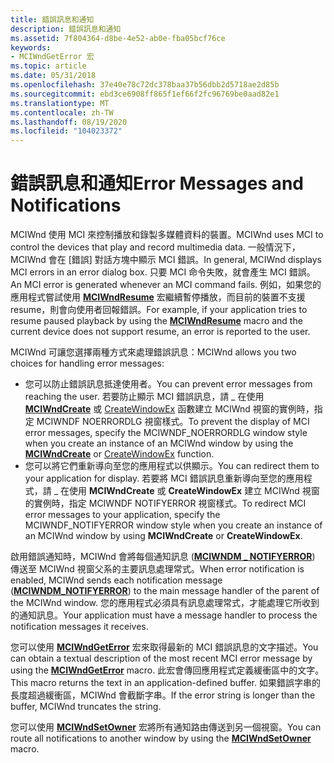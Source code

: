 ```yaml
---
title: 錯誤訊息和通知
description: 錯誤訊息和通知
ms.assetid: 7f804364-d8be-4e52-ab0e-fba05bcf76ce
keywords:
- MCIWndGetError 宏
ms.topic: article
ms.date: 05/31/2018
ms.openlocfilehash: 37e40e78c72dc378baa37b56dbb2d5718ae2d85b
ms.sourcegitcommit: ebd3ce6908ff865f1ef66f2fc96769be0aad82e1
ms.translationtype: MT
ms.contentlocale: zh-TW
ms.lasthandoff: 08/19/2020
ms.locfileid: "104023372"
---
```

# <a name="error-messages-and-notifications"></a><span data-ttu-id="a4585-104">錯誤訊息和通知</span><span class="sxs-lookup"><span data-stu-id="a4585-104">Error Messages and Notifications</span></span>

<span data-ttu-id="a4585-105">MCIWnd 使用 MCI 來控制播放和錄製多媒體資料的裝置。</span><span class="sxs-lookup"><span data-stu-id="a4585-105">MCIWnd uses MCI to control the devices that play and record multimedia data.</span></span> <span data-ttu-id="a4585-106">一般情況下，MCIWnd 會在 [錯誤] 對話方塊中顯示 MCI 錯誤。</span><span class="sxs-lookup"><span data-stu-id="a4585-106">In general, MCIWnd displays MCI errors in an error dialog box.</span></span> <span data-ttu-id="a4585-107">只要 MCI 命令失敗，就會產生 MCI 錯誤。</span><span class="sxs-lookup"><span data-stu-id="a4585-107">An MCI error is generated whenever an MCI command fails.</span></span> <span data-ttu-id="a4585-108">例如，如果您的應用程式嘗試使用 [**MCIWndResume**](/windows/desktop/api/Vfw/nf-vfw-mciwndresume) 宏繼續暫停播放，而目前的裝置不支援 resume，則會向使用者回報錯誤。</span><span class="sxs-lookup"><span data-stu-id="a4585-108">For example, if your application tries to resume paused playback by using the [**MCIWndResume**](/windows/desktop/api/Vfw/nf-vfw-mciwndresume) macro and the current device does not support resume, an error is reported to the user.</span></span>

<span data-ttu-id="a4585-109">MCIWnd 可讓您選擇兩種方式來處理錯誤訊息：</span><span class="sxs-lookup"><span data-stu-id="a4585-109">MCIWnd allows you two choices for handling error messages:</span></span>

-   <span data-ttu-id="a4585-110">您可以防止錯誤訊息抵達使用者。</span><span class="sxs-lookup"><span data-stu-id="a4585-110">You can prevent error messages from reaching the user.</span></span> <span data-ttu-id="a4585-111">若要防止顯示 MCI 錯誤訊息，請 \_ 在使用 [**MCIWndCreate**](/windows/desktop/api/Vfw/nf-vfw-mciwndcreatea) 或 [CreateWindowEx](/windows/win32/api/winuser/nf-winuser-createwindowexa) 函數建立 MCIWnd 視窗的實例時，指定 MCIWNDF NOERRORDLG 視窗樣式。</span><span class="sxs-lookup"><span data-stu-id="a4585-111">To prevent the display of MCI error messages, specify the MCIWNDF\_NOERRORDLG window style when you create an instance of an MCIWnd window by using the [**MCIWndCreate**](/windows/desktop/api/Vfw/nf-vfw-mciwndcreatea) or [CreateWindowEx](/windows/win32/api/winuser/nf-winuser-createwindowexa) function.</span></span>
-   <span data-ttu-id="a4585-112">您可以將它們重新導向至您的應用程式以供顯示。</span><span class="sxs-lookup"><span data-stu-id="a4585-112">You can redirect them to your application for display.</span></span> <span data-ttu-id="a4585-113">若要將 MCI 錯誤訊息重新導向至您的應用程式，請 \_ 在使用 **MCIWndCreate** 或 **CreateWindowEx** 建立 MCIWnd 視窗的實例時，指定 MCIWNDF NOTIFYERROR 視窗樣式。</span><span class="sxs-lookup"><span data-stu-id="a4585-113">To redirect MCI error messages to your application, specify the MCIWNDF\_NOTIFYERROR window style when you create an instance of an MCIWnd window by using **MCIWndCreate** or **CreateWindowEx**.</span></span>

<span data-ttu-id="a4585-114">啟用錯誤通知時，MCIWnd 會將每個通知訊息 ([**MCIWNDM \_ NOTIFYERROR**](mciwndm-notifyerror.md)) 傳送至 MCIWnd 視窗父系的主要訊息處理常式。</span><span class="sxs-lookup"><span data-stu-id="a4585-114">When error notification is enabled, MCIWnd sends each notification message ([**MCIWNDM\_NOTIFYERROR**](mciwndm-notifyerror.md)) to the main message handler of the parent of the MCIWnd window.</span></span> <span data-ttu-id="a4585-115">您的應用程式必須具有訊息處理常式，才能處理它所收到的通知訊息。</span><span class="sxs-lookup"><span data-stu-id="a4585-115">Your application must have a message handler to process the notification messages it receives.</span></span>

<span data-ttu-id="a4585-116">您可以使用 [**MCIWndGetError**](/windows/desktop/api/Vfw/nf-vfw-mciwndgeterror) 宏來取得最新的 MCI 錯誤訊息的文字描述。</span><span class="sxs-lookup"><span data-stu-id="a4585-116">You can obtain a textual description of the most recent MCI error message by using the [**MCIWndGetError**](/windows/desktop/api/Vfw/nf-vfw-mciwndgeterror) macro.</span></span> <span data-ttu-id="a4585-117">此宏會傳回應用程式定義緩衝區中的文字。</span><span class="sxs-lookup"><span data-stu-id="a4585-117">This macro returns the text in an application-defined buffer.</span></span> <span data-ttu-id="a4585-118">如果錯誤字串的長度超過緩衝區，MCIWnd 會截斷字串。</span><span class="sxs-lookup"><span data-stu-id="a4585-118">If the error string is longer than the buffer, MCIWnd truncates the string.</span></span>

<span data-ttu-id="a4585-119">您可以使用 [**MCIWndSetOwner**](/windows/desktop/api/Vfw/nf-vfw-mciwndsetowner) 宏將所有通知路由傳送到另一個視窗。</span><span class="sxs-lookup"><span data-stu-id="a4585-119">You can route all notifications to another window by using the [**MCIWndSetOwner**](/windows/desktop/api/Vfw/nf-vfw-mciwndsetowner) macro.</span></span>

 

 